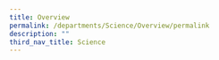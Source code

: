 ```yaml
---
title: Overview
permalink: /departments/Science/Overview/permalink
description: ""
third_nav_title: Science
---
```

